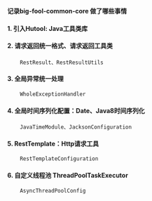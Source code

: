 **记录big-fool-common-core 做了哪些事情**

#### 1. 引入Hutool: Java工具类库

#### 2. 请求返回统一格式、请求返回工具类

        RestResult、RestResultUtils 

#### 3. 全局异常统一处理

        WholeExceptionHandler
        
#### 4. 全局时间序列化配置：Date、Java8时间序列化
         
        JavaTimeModule、JacksonConfiguration
        
#### 5. RestTemplate：Http请求工具

        RestTemplateConfiguration
        
#### 6. 自定义线程池 ThreadPoolTaskExecutor

        AsyncThreadPoolConfig
        